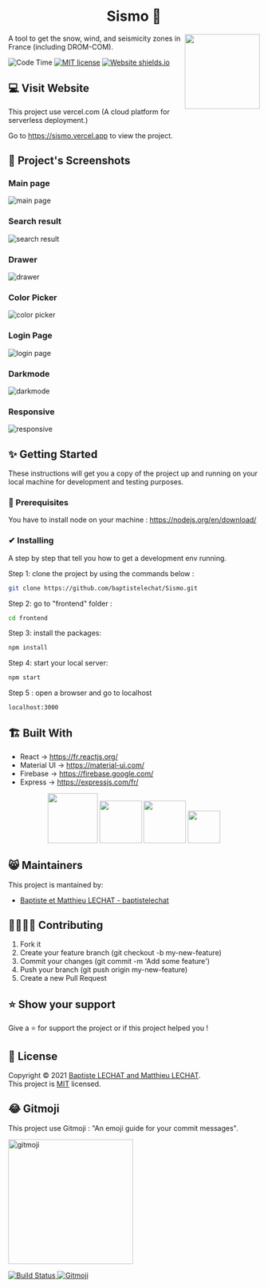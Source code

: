 <h1 align="center">Sismo 🏡</h1>

<img src="./frontend/public/logo.png" height="150" align="right">

A tool to get the snow, wind, and seismicity zones in France (including DROM-COM).

![Code Time](https://img.shields.io/endpoint?style=flat&url=https://codetime-api.datreks.com/badge/353?logoColor=white%26project=Sismo%26recentMS=0%26showProject=false)
[![MIT license](https://img.shields.io/badge/License-MIT-blue.svg)](https://github.com/baptistelechat/Sismo/blob/main/LICENSE.txt)
[![Website shields.io](https://img.shields.io/website-up-down-green-red/http/shields.io.svg)](https://sismo.vercel.app)

## 💻 Visit Website
This project use vercel.com (A cloud platform for serverless deployment.)

Go to https://sismo.vercel.app to view the project.

## 📸 Project's Screenshots
### Main page
![main page](./screenshot/mainPage.png)
### Search result
![search result](./screenshot/searchResult.png)
### Drawer 
![drawer](./screenshot/drawer.png)
### Color Picker 
![color picker](./screenshot/colorPicker.png)
### Login Page
![login page](./screenshot/login.png)
### Darkmode 
![darkmode](./screenshot/darkmode.png)
### Responsive
![responsive](./screenshot/responsive.png)

## ✨ Getting Started
These instructions will get you a copy of the project up and running on your local machine for development and testing purposes.

### 🚩 Prerequisites
You have to install node on your machine : https://nodejs.org/en/download/

### ✔ Installing
A step by step that tell you how to get a development env running.

Step 1: clone the project by using the commands below :
```bash
git clone https://github.com/baptistelechat/Sismo.git
```
Step 2: go to "frontend" folder :
```bash
cd frontend
```
Step 3: install the packages:
```bash
npm install
```
Step 4: start your local server:
```bash
npm start
```
Step 5 : open a browser and go to localhost
```bash
localhost:3000
```

## 🏗 Built With
- React → https://fr.reactjs.org/
- Material UI → https://material-ui.com/
- Firebase → https://firebase.google.com/
- Express → https://expressjs.com/fr/

<p align="center">
<img src="https://upload.wikimedia.org/wikipedia/commons/thumb/a/a7/React-icon.svg/1280px-React-icon.svg.png" height="100">
<img src="https://img.icons8.com/color/452/material-ui.png" height="85">
<img src="https://img.icons8.com/color/480/firebase.png" height="85">
<img src="https://upload.wikimedia.org/wikipedia/commons/6/64/Expressjs.png" height="65">
</p>

## 😸 Maintainers
This project is mantained by:
* [Baptiste et Matthieu LECHAT - baptistelechat](https://github.com/baptistelechat)

## 👨‍💻👩‍💻 Contributing

1. Fork it
2. Create your feature branch (git checkout -b my-new-feature)
3. Commit your changes (git commit -m 'Add some feature')
4. Push your branch (git push origin my-new-feature)
5. Create a new Pull Request

## ⭐ Show your support
Give a ⭐️ for support the project or if this project helped you !

## 📝 License
Copyright © 2021 [Baptiste LECHAT and Matthieu LECHAT](https://github.com/baptistelechat).<br />
This project is [MIT](https://github.com/baptistelechat/Sismo/blob/main/LICENSE.txt) licensed.

## 😂 Gitmoji

This project use Gitmoji : "An emoji guide for your commit messages".

<p align="left">
	<a href="https://gitmoji.carloscuesta.me">
		<img src="https://cloud.githubusercontent.com/assets/7629661/20073135/4e3db2c2-a52b-11e6-85e1-661a8212045a.gif" width="250" alt="gitmoji">
	</a>
</p>
<p align="left">
	<a href="https://travis-ci.org/carloscuesta/gitmoji">
		<img src="https://img.shields.io/travis/carloscuesta/gitmoji/master?style=flat-square"
			 alt="Build Status">
	</a>
	<a href="https://gitmoji.carloscuesta.me">
		<img src="https://img.shields.io/badge/gitmoji-%20😜%20😍-FFDD67.svg?style=flat-square"
			 alt="Gitmoji">
	</a>
</p>